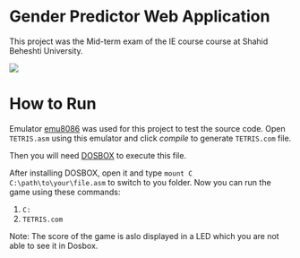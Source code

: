 # Gender Predictor Web Application
This project was the Mid-term exam of the IE course course at Shahid Beheshti University.


![](https://github.com/mohammadhashemii/Microprocessors_Assembly_Course/blob/master/Project-3/sample.gif)

# How to Run

Emulator [emu8086](https://download.cnet.com/Emu8086-Microprocessor-Emulator/3000-2069_4-10392690.html) was used for this project to test the source code. Open `TETRIS.asm` using this emulator and click *compile* to generate `TETRIS.com` file.

Then you will need [DOSBOX](https://www.dosbox.com/download.php?main=1) to execute this file.

After installing DOSBOX, open it and type `mount C C:\path\to\your\file.asm` to switch to you folder. Now you can run the game using these commands:

 1. `C:`
 2. `TETRIS.com` 

Note: The score of the game is aslo displayed in a LED which you are not able to see it in Dosbox.

